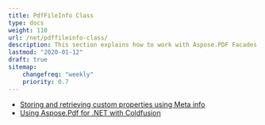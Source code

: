 ```yaml
---
title: PdfFileInfo Class
type: docs
weight: 110
url: /net/pdffileinfo-class/
description: This section explains how to work with Aspose.PDF Facades using PdfFileInfo Class.
lastmod: "2020-01-12"
draft: true
sitemap:
    changefreq: "weekly"
    priority: 0.7
---
```


- [Storing and retrieving custom properties using Meta info](/pdf/net/storing-and-retrieving-custom-properties-using-meta-info/)
- [Using Aspose.Pdf for .NET with Coldfusion](/pdf/net/using-aspose-pdf-for-net-with-coldfusion/)

